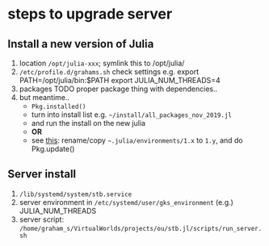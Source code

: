 # steps to upgrade server

## Install a new version of Julia

1. location `/opt/julia-xxx`; symlink this to /opt/julia/
2. `/etc/profile.d/grahams.sh` check settings e.g.
    export PATH=/opt/julia/bin:$PATH
    export JULIA_NUM_THREADS=4
3. packages TODO proper package thing with dependencies..
4. but meantime..
    - `Pkg.installed()`
    - turn into install list e.g. `~/install/all_packages_nov_2019.jl`
    - and run the install on the new julia
    - **OR**
    - see [this](https://discourse.julialang.org/t/julia-v1-3-0-has-been-released/31549/9?u=grahamstark): rename/copy `~.julia/environments/1.x` to `1.y`, and do Pkg.update()

## Server install

1. `/lib/systemd/system/stb.service`
2. server environment in `/etc/systemd/user/gks_environment` (e.g.) JULIA_NUM_THREADS
3. server script: `/home/graham_s/VirtualWorlds/projects/ou/stb.jl/scripts/run_server.sh`
